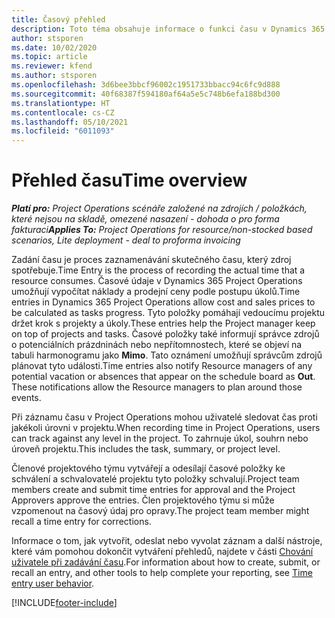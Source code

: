 ```yaml
---
title: Časový přehled
description: Toto téma obsahuje informace o funkci času v Dynamics 365 Project Operations.
author: stsporen
ms.date: 10/02/2020
ms.topic: article
ms.reviewer: kfend
ms.author: stsporen
ms.openlocfilehash: 3d6bee3bbcf96002c1951733bbacc94c6fc9d888
ms.sourcegitcommit: 40f68387f594180af64a5e5c748b6efa188bd300
ms.translationtype: HT
ms.contentlocale: cs-CZ
ms.lasthandoff: 05/10/2021
ms.locfileid: "6011093"
---
```

# <a name="time-overview"></a><span data-ttu-id="6df4f-103">Přehled času</span><span class="sxs-lookup"><span data-stu-id="6df4f-103">Time overview</span></span>

<span data-ttu-id="6df4f-104">_**Platí pro:** Project Operations scénáře založené na zdrojích / položkách, které nejsou na skladě, omezené nasazení - dohoda o pro forma fakturaci_</span><span class="sxs-lookup"><span data-stu-id="6df4f-104">_**Applies To:** Project Operations for resource/non-stocked based scenarios, Lite deployment - deal to proforma invoicing_</span></span>

<span data-ttu-id="6df4f-105">Zadání času je proces zaznamenávání skutečného času, který zdroj spotřebuje.</span><span class="sxs-lookup"><span data-stu-id="6df4f-105">Time Entry is the process of recording the actual time that a resource consumes.</span></span> <span data-ttu-id="6df4f-106">Časové údaje v Dynamics 365 Project Operations umožňují vypočítat náklady a prodejní ceny podle postupu úkolů.</span><span class="sxs-lookup"><span data-stu-id="6df4f-106">Time entries in Dynamics 365 Project Operations allow cost and sales prices to be calculated as tasks progress.</span></span> <span data-ttu-id="6df4f-107">Tyto položky pomáhají vedoucímu projektu držet krok s projekty a úkoly.</span><span class="sxs-lookup"><span data-stu-id="6df4f-107">These entries help the Project manager keep on top of projects and tasks.</span></span> <span data-ttu-id="6df4f-108">Časové položky také informují správce zdrojů o potenciálních prázdninách nebo nepřítomnostech, které se objeví na tabuli harmonogramu jako **Mimo**. Tato oznámení umožňují správcům zdrojů plánovat tyto události.</span><span class="sxs-lookup"><span data-stu-id="6df4f-108">Time entries also notify Resource managers of any potential vacation or absences that appear on the schedule board as **Out**. These notifications allow the Resource managers to plan around those events.</span></span>

<span data-ttu-id="6df4f-109">Při záznamu času v Project Operations mohou uživatelé sledovat čas proti jakékoli úrovni v projektu.</span><span class="sxs-lookup"><span data-stu-id="6df4f-109">When recording time in Project Operations, users can track against any level in the project.</span></span> <span data-ttu-id="6df4f-110">To zahrnuje úkol, souhrn nebo úroveň projektu.</span><span class="sxs-lookup"><span data-stu-id="6df4f-110">This includes the task, summary, or project level.</span></span>

<span data-ttu-id="6df4f-111">Členové projektového týmu vytvářejí a odesílají časové položky ke schválení a schvalovatelé projektu tyto položky schvalují.</span><span class="sxs-lookup"><span data-stu-id="6df4f-111">Project team members create and submit time entries for approval and the Project Approvers approve the entries.</span></span> <span data-ttu-id="6df4f-112">Člen projektového týmu si může vzpomenout na časový údaj pro opravy.</span><span class="sxs-lookup"><span data-stu-id="6df4f-112">The project team member might recall a time entry for corrections.</span></span>

<span data-ttu-id="6df4f-113">Informace o tom, jak vytvořit, odeslat nebo vyvolat záznam a další nástroje, které vám pomohou dokončit vytváření přehledů, najdete v části [Chování uživatele při zadávání času](ui-behavior-time.md).</span><span class="sxs-lookup"><span data-stu-id="6df4f-113">For information about how to create, submit, or recall an entry, and other tools to help complete your reporting, see [Time entry user behavior](ui-behavior-time.md).</span></span>



[!INCLUDE[footer-include](../includes/footer-banner.md)]